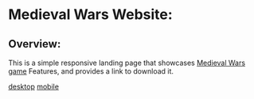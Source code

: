 # Medieval Wars Website:
## Overview:
This is a simple responsive landing page that showcases [Medieval Wars game](https://github.com/idris-05/medieval-wars) Features, and provides a link to download it.

[desktop](/utilis/desktop.png)
[mobile](/utilis/mobile.png)